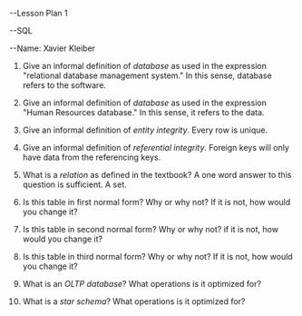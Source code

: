 

--Lesson Plan 1

--SQL

--Name: Xavier Kleiber

1. Give an informal definition of _database_ as used in the expression "relational database management system."
  In this sense, database refers to the software.
1. Give an informal definition of _database_ as used in the expression "Human Resources database."
  In this sense, it refers to the data.
1. Give an informal definition of _entity_ _integrity_.
  Every row is unique.
1. Give an informal definition of _referential integrity_.
  Foreign keys will only have data from the referencing keys.
1. What is a _relation_ as defined in the textbook? A one word answer to this question is sufficient.
  A set.
1. Is this table in first normal form? Why or why not? If it is not, how would you change it?
  
1. Is this table in second normal form? Why or why not? if it is not, how would you change it?

1. Is this table in third normal form? Why or why not? If it is not, how would you change it?

1. What is an _OLTP database_? What operations is it optimized for?

1. What is a _star schema_? What operations is it optimized for?
